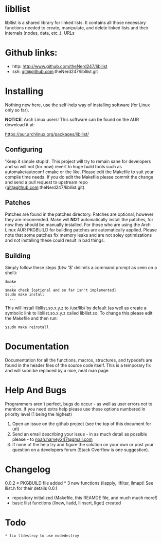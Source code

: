 libllist 
========
libllist is a shared library for linked lists. It contains all those necessary
functions needed to create, manipulate, and delete linked lists and their
internals (nodes, data, etc..).  URLs

Github links:
=============

  * http: http://www.github.com/theNerd247/libllist
  * ssh:  git@github.com:theNerd247/libllist.git

Installing
==========
Nothing new here, use the self-help way of installing software (for Linux only
so far). 

__NOTICE:__ Arch Linux users! This software can be found on the AUR download it at:

https://aur.archlinux.org/packages/libllist/

Configuring
-----------
'Keep it simple stupid'. This project will try to remain sane for developers and
so will not (for now) revert to huge build tools such as automake/autoconf cmake
or the like. Please edit the Makefile to suit your compile time needs. If you do
edit the Makefile please commit the change and send a pull request to upstream
repo (git@github.com:theNerd247/libllist.git).

Patches
-------
Patches are found in the patches directory. Patches are optional, however they are
recomended. Make will __NOT__ automatically install the patches, for now they should
be manually installed. For those who are using the Arch Linux AUR PKGBUILD for
building patches are automatically applied. Please note that some patches fix
memory leaks and are not soley optimizations and not installing these could
result in bad things.

Building
--------
Simply follow these steps (btw '$' delimits a command prompt as seen on a
shell): 

    $make
      ...
    $make check [optional and so far isn't implemented]
    $sudo make install
      ...

This will install libllist.so.x.y.z to /usr/lib/ by default (as well as create a
symbolic link to libllist.so.x.y.z called libllist.so. To change this please
edit the Makefile and then run: 

    $sudo make reinstall

Documentation 
=============
Documentation for all the functions, macros, structures, and typedefs are found
in the header files of the source code itself. This is a temporary fix and will
soon be replaced by a nice, neat man page.

Help And Bugs
=============
Programmers aren't perfect, bugs do occur - as well as user errors not to
mention. If you need extra help please use these options numbered in priority
level (1 being the highest) 

  1. Open an issue on the github project (see the top of this document for url)
  2. Send an email describing your issue - in as much detail as possible please
		 - to noah.harvey247@gmail.com
  3. If none of the help try and figure the solution on your own or post your
		 question on a developers forum (Stack Overflow is one suggestion).

Changelog
=========
0.0.2
	* PKGBUILD file added
	* 3 new functions (llapply, llfilter, llmap)! See llist.h for their details
0.0.1
  * repository initialized (Makefile, this REAMDE file, and much much more!)
  * basic llist functions (llnew, lladd, llinsert, llget) created

Todo
====
	* fix lldestroy to use nodedestroy

